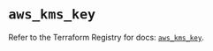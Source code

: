 # `aws_kms_key`

Refer to the Terraform Registry for docs: [`aws_kms_key`](https://registry.terraform.io/providers/hashicorp/aws/6.14.0/docs/resources/kms_key).
